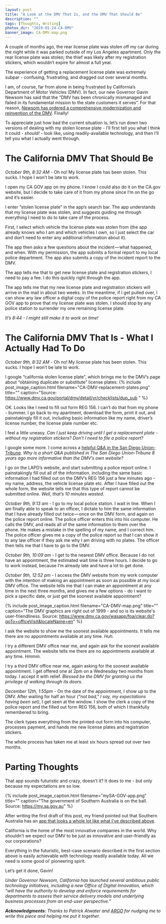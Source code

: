 ```yaml
---
layout: post
title: "A Look at the DMV That Is, and the DMV That Should Be"
description: ""
tags: [Thoughts, Writing]
photos_dir: "2019-01-24-CA-DMV"
banner_image: CA-DMV-map.png
---
```



A couple of months ago, the rear license plate was stolen off my car during the night while it was parked outside of my Los Angeles apartment. Only the rear license plate was stolen; the thief was likely after my registration stickers, which wouldn’t expire for almost a full year.

The experience of getting a replacement license plate was extremely subpar - confusing, frustrating, and dragged out over several months.

I am, of course, far from alone in being frustrated by California’s Department of Motor Vehicles (DMV). In fact, our new Governor Gavin Newsom has said that the “DMV has been chronically mismanaged and failed in its fundamental mission to the state customers it serves”. For that reason, [Newsom has ordered a comprehensive modernization and reinvention of the DMV](https://www.gov.ca.gov/2019/01/09/dmv-strike-team/). Finally!

To appreciate just how bad the current situation is, let’s run down two versions of dealing with my stolen license plate - I’ll first tell you what I think it could - *should!* - look like, using readily-available technology, and then I’ll tell you what I actually went through.


<!--more-->


# The California DMV That Should Be

*October 9th, 8:32 AM* - Oh no! My license plate has been stolen. This sucks. I hope I won’t be late to work.

I open my CA GOV app on my phone. I know I could also do it on the CA.gov website, but I decide to take care of it from my phone since I’m on the go and it’s easier.

I enter “stolen license plate” in the app’s search bar. The app understands that my license plate was stolen, and suggests guiding me through everything I need to do to take care of the process.

First, I select which vehicle the license plate was stolen from (the app already knows who I am and which vehicles I own, so I just select the car and don’t need to enter any additional information about it).

The app then asks a few questions about the incident — what happened, and when. With my permission, the app submits a formal report to my local police department. The app also submits a copy of the incident report to the DMV.

The app tells me that to get new license plate and registration stickers, I need to pay a fee. I do this quickly right through the app.

The app tells me that my new license plate and registration stickers will arrive in the mail in about two weeks. In the meantime, if I get pulled over, I can show any law officer a digital copy of the police report right from my CA GOV app to prove that my license plate was stolen. I should stop by any police station to surrender my one remaining license plate.

*It’s 8:44 - I might still make it to work on time!*



# The California DMV That Is - What I Actually Had To Do

*October 9th, 8:32 AM* - Oh no! My license plate has been stolen. This sucks. I hope I won’t be late to work.

I google “california stolen license plate”, which brings me to the DMV’s page about “obtaining duplicate or substitute” license plates:
{% include post_image_caption.html
   filename="CA-DMV-replacement-plates.png"
   title=""
   caption="Source: https://www.dmv.ca.gov/portal/dmv/detail/vr/checklists/dup_sub " %}

OK. Looks like I need to fill out form REG 156. I can’t do that from my phone - bummer. I go back to my apartment, download the form, print it out, and painstakingly fill it out, including basic information like my name, driver’s license number, the license plate number etc.

I feel a little uneasy. *Can I just keep driving until I get a replacement plate - without my registration stickers? Don’t I need to file a police report?*

I google some more. I come across a [helpful Q&A in the San Diego Union-Tribune](https://www.sandiegouniontribune.com/sdut-what-do-when-license-plate-stolen-2011aug25-story.html). *Why is a short Q&A published in The San Diego Union-Tribune 8 years ago more informative than the DMV’s own website?*

I go on the LAPD’s website, and start submitting a police report online. I painstakingly fill out all of the information, including the same basic information I had filled out on the DMV’s REG 156 just a few minutes ago - my name, address, the vehicle license plate etc. After I have filled out the whole form, the website tells me that this type of report cannot be submitted online. *Well, that’s 10 minutes wasted.*

*October 9th, 9:13 am* - I go to my local police station. I wait in line. When I am finally able to speak to an officer, I dictate to him the same information that I have already filled out twice — once on the DMV form, and again on the police report online. The police officer enters this into his computer. He calls the DMV, and reads all of the same information to them over the phone. He makes a mistake in the spelling of my name, and I correct him. The police officer gives me a copy of the police report so that I can show it to any law officer if they ask me why I am driving with no plates. The officer then tells me that I have to go to the DMV.

*October 9th, 10:09 am* - I get to the nearest DMV office. Because I do not have an appointment, the estimated wait time is three hours. I decide to go to work instead, because I’m already late and have a lot to get done.

*October 9th, 12:52 pm* - I access the DMV website from my work computer with the intention of making an appointment as soon as possible at my local DMV office. The website tells me that I can make an appointment at any time in the next three months, and gives me a few options - do I want to pick a specific date, or just get the soonest available appointment?

{% include post_image_caption.html
   filename="CA-DMV-map.png"
   title=""
   caption="The DMV graphics are right out of 1999 - and so is its website's user-friendliness. Source: https://www.dmv.ca.gov/wasapp/foa/clear.do?goTo=officeVisit&localeName=en" %}


I ask the website to show me the soonest available appointments. It tells me there are no appointments available at any time. *Huh.*

I try a different DMV office near me, and again ask for the soonest available appointment. The website tells me there are no appointments available at any time. *Hmmm.*

I try a third DMV office near me, again asking for the soonest available appointment. I get offered one at 2pm on a Wednesday two months from today. I accept it with relief. *Blessed be the DMV for granting us the privilege of walking through its doors.*

*December 12th, 1:55pm* - On the date of the appointment, I show up to the DMV. After waiting for half an hour *("not bad," I say, my expectations having been set)*, I get seen at the window. I show the clerk a copy of the police report and the filled out form REG 156, both of which I thankfully remembered to bring.

The clerk types everything from the printed-out form into his computer, processes payment, and hands me new license plates and registration stickers.

The whole process has taken me at least six hours spread out over two months.



# Parting Thoughts

That app sounds futuristic and crazy, doesn’t it? It does to me - but only because my expectations are so low.

{% include post_image_caption.html
   filename="mySA-GOV-app.png"
   title=""
   caption="The government of Southern Australia is on the ball. Source: https://my.sa.gov.au" %}

After writing the first draft of this post, my friend pointed out that Southern Australia has an [app that looks a whole lot like what I’ve described above](https://my.sa.gov.au/).

California is the home of the most innovative companies in the world. Why shouldn’t we expect our DMV to be just as innovative and user-friendly as our corporations?

Everything in the futuristic, best-case scenario described in the first section above is easily achievable with technology readily available today. All we need is some good ol’ pioneering spirit.

Let’s get it done, Gavin!

*Under Governor Newsom, California has launched several ambitious public technology initiatives, including a new Office of Digital Innovation, which “will have the authority to develop and enforce requirements for departments to assess their service delivery models and underlying business processes from an end-user perspective.”*

***Acknowledgments:** Thanks to Patrick Atwater and [ARGO](https://www.argolabs.org/ "ARGO - Advanced Research in Government Operations") for nudging me to write this piece and helping me put it together.*
